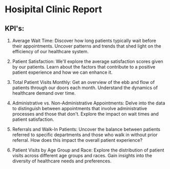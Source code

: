 <h1>Hosipital Clinic Report</h1>

<h2>KPI's:</h2>

1. Average Wait Time: Discover how long patients typically wait before their appointments. Uncover patterns and trends that shed light on the efficiency of our healthcare system.

2. Patient Satisfaction: We'll explore the average satisfaction scores given by our patients. Learn about the factors that contribute to a positive patient experience and how we can enhance it.

3. Total Patient Visits Monthly: Get an overview of the ebb and flow of patients through our doors each month. Understand the dynamics of healthcare demand over time.

4. Administrative vs. Non-Administrative Appointments: Delve into the data to distinguish between appointments that involve administrative processes and those that don't. Explore the impact on wait times and patient satisfaction.

5. Referrals and Walk-In Patients: Uncover the balance between patients referred to specific departments and those who walk in without prior referral. How does this impact the overall patient experience?

6. Patient Visits by Age Group and Race: Explore the distribution of patient visits across different age groups and races. Gain insights into the diversity of healthcare needs and preferences.
